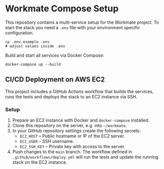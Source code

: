 # Workmate Compose Setup

This repository contains a multi-service setup for the Workmate project. To start the stack you need a `.env` file with your environment specific configuration.

```
cp .env.example .env
# adjust values inside .env
```

Build and start all services via Docker Compose:

```
docker-compose up --build
```



## CI/CD Deployment on AWS EC2

This project includes a GitHub Actions workflow that builds the services, runs the tests and deploys the stack to an EC2 instance via SSH.

### Setup

1. Prepare an EC2 instance with Docker and `docker-compose` installed.
2. Clone this repository on the server, e.g. into `~/workmate`.
3. In your GitHub repository settings create the following secrets:
   - `EC2_HOST` – Public hostname or IP of the EC2 server.
   - `EC2_USER` – SSH username.
   - `EC2_SSH_KEY` – Private key with access to the server.
4. Push changes to the `main` branch. The workflow defined in `.github/workflows/deploy.yml` will run the tests and update the running stack on the EC2 instance.

